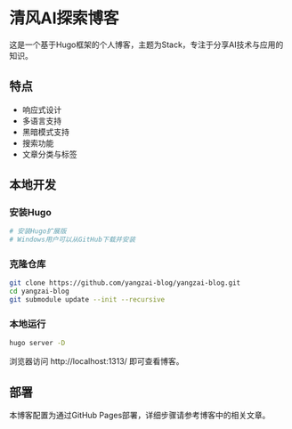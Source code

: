 # 清风AI探索博客

这是一个基于Hugo框架的个人博客，主题为Stack，专注于分享AI技术与应用的知识。

## 特点

- 响应式设计
- 多语言支持
- 黑暗模式支持
- 搜索功能
- 文章分类与标签

## 本地开发

### 安装Hugo

```bash
# 安装Hugo扩展版
# Windows用户可以从GitHub下载并安装
```

### 克隆仓库

```bash
git clone https://github.com/yangzai-blog/yangzai-blog.git
cd yangzai-blog
git submodule update --init --recursive
```

### 本地运行

```bash
hugo server -D
```

浏览器访问 http://localhost:1313/ 即可查看博客。

## 部署

本博客配置为通过GitHub Pages部署，详细步骤请参考博客中的相关文章。 